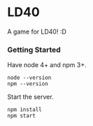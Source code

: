 # LD40 #

A game for LD40! :D

### Getting Started ###

Have node 4+ and npm 3+.

```
node --version
npm --version
```

Start the server.

```
npm install
npm start
```
